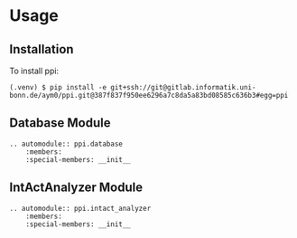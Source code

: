 # Usage

## Installation

To install ppi:

```console
(.venv) $ pip install -e git+ssh://git@gitlab.informatik.uni-bonn.de/aym0/ppi.git@387f837f950ee6296a7c8da5a83bd08585c636b3#egg=ppi
```

## Database Module

```{eval-rst}
.. automodule:: ppi.database
    :members:
    :special-members: __init__
```

## IntActAnalyzer Module

```{eval-rst}
.. automodule:: ppi.intact_analyzer
    :members:
    :special-members: __init__
```